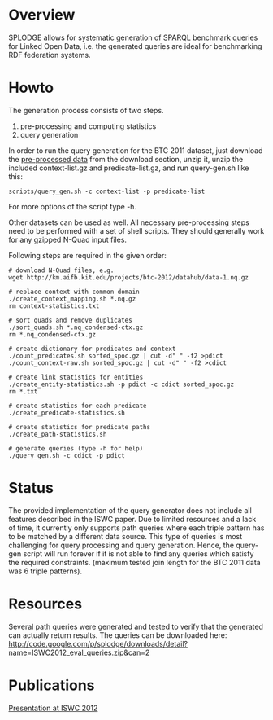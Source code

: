 # Overview #

SPLODGE allows for systematic generation of SPARQL benchmark queries for Linked Open Data, i.e. the generated queries are ideal for benchmarking RDF federation systems.

# Howto #

The generation process consists of two steps.
  1. pre-processing and computing statistics
  1. query generation

In order to run the query generation for the BTC 2011 dataset, just download the [pre-processed data](http://code.google.com/p/splodge/downloads/detail?name=btc2011_pre-processed.zip&can=2&q=) from the download section, unzip it, unzip the included context-list.gz and predicate-list.gz, and run query-gen.sh like this:

```
scripts/query_gen.sh -c context-list -p predicate-list
```

For more options of the script type -h.

Other datasets can be used as well. All necessary pre-processing steps need to be performed with a set of shell scripts. They should generally work for any gzipped N-Quad input files.

Following steps are required in the given order:

```
# download N-Quad files, e.g.
wget http://km.aifb.kit.edu/projects/btc-2012/datahub/data-1.nq.gz

# replace context with common domain
./create_context_mapping.sh *.nq.gz
rm context-statistics.txt

# sort quads and remove duplicates
./sort_quads.sh *.nq_condensed-ctx.gz
rm *.nq_condensed-ctx.gz

# create dictionary for predicates and context
./count_predicates.sh sorted_spoc.gz | cut -d" " -f2 >pdict
./count_context-raw.sh sorted_spoc.gz | cut -d" " -f2 >cdict

# create link statistics for entities
./create_entity-statistics.sh -p pdict -c cdict sorted_spoc.gz
rm *.txt

# create statistics for each predicate
./create_predicate-statistics.sh

# create statistics for predicate paths
./create_path-statistics.sh

# generate queries (type -h for help)
./query_gen.sh -c cdict -p pdict
```

# Status #

The provided implementation of the query generator does not include all features described in the ISWC paper. Due to limited resources and a lack of time, it currently only supports path queries where each triple pattern has to be matched by a different data source. This type of queries is most challenging for query processing and query generation. Hence, the query-gen script will run forever if it is not able to find any queries which satisfy the required constraints. (maximum tested join length for the BTC 2011 data was 6 triple patterns).

# Resources #

Several path queries were generated and tested to verify that the generated can actually return results. The queries can be downloaded here: http://code.google.com/p/splodge/downloads/detail?name=ISWC2012_eval_queries.zip&can=2

# Publications #

<a href='http://slideshare.net/slideshow/embed_code/15197280'>Presentation at ISWC 2012</a>
